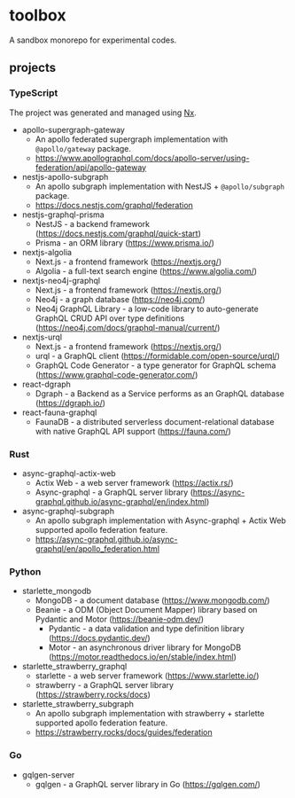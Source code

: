 # toolbox
A sandbox monorepo for experimental codes.

## projects

### TypeScript
The project was generated and managed using [Nx](https://nx.dev).

- apollo-supergraph-gateway
  - An apollo federated supergraph implementation with `@apollo/gateway` package.
  - https://www.apollographql.com/docs/apollo-server/using-federation/api/apollo-gateway
- nestjs-apollo-subgraph
  - An apollo subgraph implementation with NestJS + `@apollo/subgraph` package.
  - https://docs.nestjs.com/graphql/federation
- nestjs-graphql-prisma
  - NestJS - a backend framework (https://docs.nestjs.com/graphql/quick-start)
  - Prisma - an ORM library (https://www.prisma.io/)
- nextjs-algolia
  - Next.js - a frontend framework (https://nextjs.org/)
  - Algolia - a full-text search engine (https://www.algolia.com/)
- nextjs-neo4j-graphql
  - Next.js - a frontend framework (https://nextjs.org/)
  - Neo4j - a graph database (https://neo4j.com/)
  - Neo4j GraphQL Library - a low-code library to auto-generate GraphQL CRUD API over type definitions (https://neo4j.com/docs/graphql-manual/current/)
- nextjs-urql
  - Next.js - a frontend framework (https://nextjs.org/)
  - urql - a GraphQL client (https://formidable.com/open-source/urql/)
  - GraphQL Code Generator - a type generator for GraphQL schema (https://www.graphql-code-generator.com/)
- react-dgraph
  - Dgraph - a Backend as a Service performs as an GraphQL database (https://dgraph.io/)
- react-fauna-graphql
  - FaunaDB - a distributed serverless document-relational database with native GraphQL API support (https://fauna.com/)

### Rust
- async-graphql-actix-web
  - Actix Web - a web server framework (https://actix.rs/)
  - Async-graphql - a GraphQL server library (https://async-graphql.github.io/async-graphql/en/index.html)
- async-graphql-subgraph
  - An apollo subgraph implementation with Async-graphql + Actix Web supported apollo federation feature.
  - https://async-graphql.github.io/async-graphql/en/apollo_federation.html


### Python
- starlette_mongodb
  - MongoDB - a document database (https://www.mongodb.com/)
  - Beanie - a ODM (Object Document Mapper) library based on Pydantic and Motor (https://beanie-odm.dev/)
    - Pydantic - a data validation and type definition library (https://docs.pydantic.dev/)
    - Motor - an asynchronous driver library for MongoDB (https://motor.readthedocs.io/en/stable/index.html)
- starlette_strawberry_graphql
  - starlette - a web server framework (https://www.starlette.io/)
  - strawberry - a GraphQL server library (https://strawberry.rocks/docs)
- starlette_strawberry_subgraph
  - An apollo subgraph implementation with strawberry + starlette supported apollo federation feature.
  - https://strawberry.rocks/docs/guides/federation


### Go
- gqlgen-server
  - gqlgen - a GraphQL server library in Go (https://gqlgen.com/)
